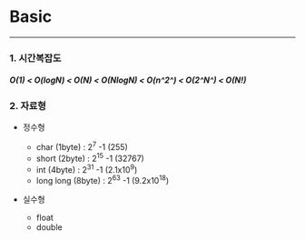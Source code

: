 # Basic
----
### 1. 시간복잡도
#####  O(1) < O(logN) < O(N) < O(NlogN) < O(n^2^) < O(2^N^) < O(N!)

### 2. 자료형
* 정수형
  * char        (1byte) : 2<sup>7</sup> -1  (255)
  * short       (2byte) : 2<sup>15</sup> -1 (32767)
  * int         (4byte) : 2<sup>31</sup> -1 (2.1x10<sup>9</sup>)
  * long long   (8byte) : 2<sup>63</sup> -1 (9.2x10<sup>18</sup>)

* 실수형
  * float
  * double
